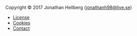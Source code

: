 Copyright &copy; 2017 Jonathan Hellberg (jonathanh98@live.se)

* [License](license)
* [Cookies](cookies)
* [Contact](contact)
